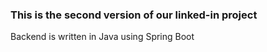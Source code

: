 ### This is the second version of our linked-in project
Backend is written in Java using Spring Boot
